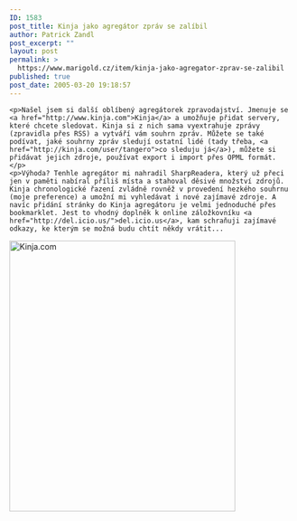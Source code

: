 ```yaml
---
ID: 1583
post_title: Kinja jako agregátor zpráv se zalíbil
author: Patrick Zandl
post_excerpt: ""
layout: post
permalink: >
  https://www.marigold.cz/item/kinja-jako-agregator-zprav-se-zalibil
published: true
post_date: 2005-03-20 19:18:57
---
```

	<p>Našel jsem si další oblíbený agregátorek zpravodajství. Jmenuje se <a href="http://www.kinja.com">Kinja</a> a umožňuje přidat servery, které chcete sledovat. Kinja si z nich sama vyextrahuje zprávy (zpravidla přes RSS) a vytváří vám souhrn zpráv. Můžete se také podívat, jaké souhrny zpráv sledují ostatní lidé (tady třeba, <a href="http://kinja.com/user/tangero">co sleduju já</a>), můžete si přidávat jejich zdroje, používat export i import přes OPML formát. </p>
	<p>Výhoda? Tenhle agregátor mi nahradil SharpReadera, který už přeci jen v paměti nabíral příliš místa a stahoval děsivé množství zdrojů. Kinja chronologické řazení zvládně rovněž v provedení hezkého souhrnu (moje preference) a umožní mi vyhledávat i nové zajímavé zdroje. A navíc přidání stránky do Kinja agregátoru je velmi jednoduché přes bookmarklet. Jest to vhodný doplněk k online záložkovníku <a href="http://del.icio.us/">del.icio.us</a>, kam schraňuji zajímavé odkazy, ke kterým se možná budu chtít někdy vrátit...
</p>
	<p><img src="/wp-content/uploads/20050320-kinja.jpg" alt="Kinja.com" width="400" height="479" />
</p>